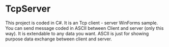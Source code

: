 TcpServer
=========
This project is coded in C#. It is an Tcp client - server WinForms sample. You can send message coded in ASCII between Client and server (only this way).
It is extendable to any data you want. ASCII is just for showing purpose data exchange between client and server.
